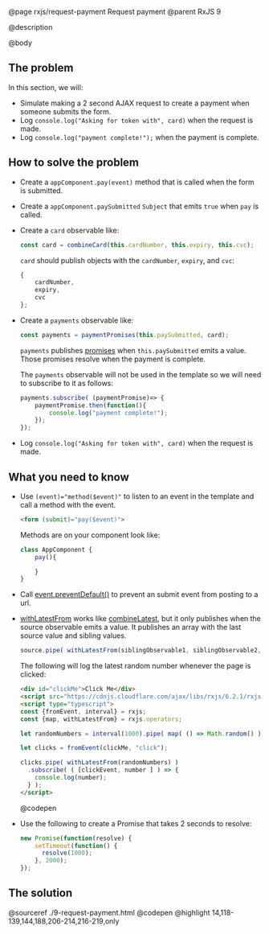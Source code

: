@page rxjs/request-payment Request payment
@parent RxJS 9

@description

@body

## The problem

In this section, we will:

- Simulate making a 2 second AJAX request to create a payment when someone submits the form.  
- Log `console.log("Asking for token with", card)` when the request is made.
- Log `console.log("payment complete!");` when the payment is complete.


## How to solve the problem

- Create a `appComponent.pay(event)` method that is called when the form is submitted.
- Create a `appComponent.paySubmitted` `Subject` that emits `true` when
  `pay` is called.
- Create a `card` observable like:
  ```js
  const card = combineCard(this.cardNumber, this.expiry, this.cvc);
  ```
  `card` should publish objects with the `cardNumber`, `expiry`, and `cvc`:
  ```js
  {
      cardNumber,
      expiry,
      cvc
  };
  ```
- Create a `payments` observable like:
  ```js
  const payments = paymentPromises(this.paySubmitted, card);
  ```
  `payments` publishes [promises](https://developer.mozilla.org/en-US/docs/Web/JavaScript/Reference/Global_Objects/Promise) when `this.paySubmitted` emits a value. Those
  promises resolve when the payment is complete.

  The `payments` observable
  will not be used in the template so we will need to
  subscribe to it as follows:
  ```js
  payments.subscribe( (paymentPromise)=> {
      paymentPromise.then(function(){
          console.log("payment complete!");
      });
  });
  ```
- Log `console.log("Asking for token with", card)` when
  the request is made.

## What you need to know

- Use `(event)="method($event)"` to listen to an event in the
  template and call a method with the event.
  ```html
  <form (submit)="pay($event)">
  ```
  Methods are on your component look like:
  ```typescript
  class AppComponent {
      pay(){

      }
  }
  ```
- Call [event.preventDefault()](https://developer.mozilla.org/en-US/docs/Web/API/Event/preventDefault) to prevent an submit event from posting
  to a url.

- [withLatestFrom](https://rxjs-dev.firebaseapp.com/api/operators/withLatestFrom) works like
  [combineLatest](https://rxjs-dev.firebaseapp.com/api/index/function/combineLatest), but it
  only publishes when the source observable emits a value. It publishes an array
  with the last source value and sibling values.

  ```js
  source.pipe( withLatestFrom(siblingObservable1, siblingObservable2, ...) )
  ```

  The following will log the latest random number whenever
  the page is clicked:

  ```html
  <div id="clickMe">Click Me</div>
  <script src="https://cdnjs.cloudflare.com/ajax/libs/rxjs/6.2.1/rxjs.umd.js"></script>
  <script type="typescript">
  const {fromEvent, interval} = rxjs;
  const {map, withLatestFrom} = rxjs.operators;

  let randomNumbers = interval(1000).pipe( map( () => Math.random() ) );

  let clicks = fromEvent(clickMe, "click");

  clicks.pipe( withLatestFrom(randomNumbers) )
    .subscribe( ( [clickEvent, number ] ) => {
      console.log(number);
    } );
  </script>
  ```
  @codepen

- Use the following to create a Promise that takes 2 seconds to resolve:
  ```js
  new Promise(function(resolve) {
      setTimeout(function() {
        resolve(1000);
      }, 2000);
  });
  ```

## The solution

@sourceref ./9-request-payment.html
@codepen
@highlight 14,118-139,144,188,206-214,216-219,only
